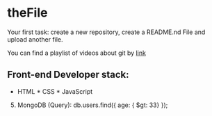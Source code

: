 # theFile
Your first task: create a new repository, create a README.nd File and upload another file.

You can find a playlist of videos about git by [link](https://www.youtube.com/watch?v=KnINsmXT9_c)

## Front-end Developer stack:

* HTML
﻿﻿* CSS
﻿﻿* JavaScript
5. MongoDB (Query):
db.users.find({ age: { $gt: 33} });

